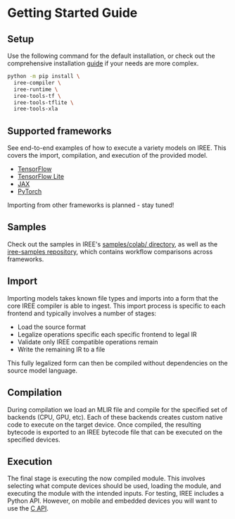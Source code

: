 # Getting Started Guide

## Setup

Use the following command for the default installation, or check out the
comprehensive installation [guide](../bindings/python.md) if your needs are
more complex.

``` bash
python -m pip install \
  iree-compiler \
  iree-runtime \
  iree-tools-tf \
  iree-tools-tflite \
  iree-tools-xla
```

## Supported frameworks

See end-to-end examples of how to execute a variety models on IREE. This covers
the import, compilation, and execution of the provided model.

* [TensorFlow](./tensorflow.md)
* [TensorFlow Lite](./tflite.md)
* [JAX](./jax.md)
* [PyTorch](./pytorch.md)

Importing from other frameworks is planned - stay tuned!

## Samples

Check out the samples in IREE's
[samples/colab/ directory](https://github.com/iree-org/iree/tree/main/colab),
as well as the [iree-samples repository](https://github.com/iree-org/iree-samples),
which contains workflow comparisons across frameworks.

## Import

Importing models takes known file types and imports into a form that the core
IREE compiler is able to ingest. This import process is specific to each
frontend and typically involves a number of stages:

* Load the source format
* Legalize operations specific each specific frontend to legal IR
* Validate only IREE compatible operations remain
* Write the remaining IR to a file

This fully legalized form can then be compiled without dependencies on the
source model language.

## Compilation

During compilation we load an MLIR file and compile for the specified set of
backends (CPU, GPU, etc).  Each of these backends creates custom native code to
execute on the target device.  Once compiled, the resulting bytecode is
exported to an IREE bytecode file that can be executed on the specified devices.

## Execution

The final stage is executing the now compiled module. This involves selecting
what compute devices should be used, loading the module, and executing the
module with the intended inputs. For testing, IREE includes a Python API.
However, on mobile and embedded devices you will want to use the
[C API](../deployment-configurations/index.md).
